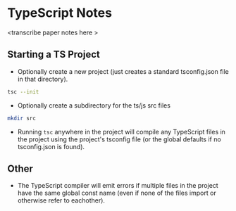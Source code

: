 TypeScript Notes
================

\<transcribe paper notes here \>

Starting a TS Project
---------------------

- Optionally create a new project (just creates a standard tsconfig.json file in that directory).

```Bash
tsc --init
```

- Optionally create a subdirectory for the ts/js src files

```Bash
mkdir src
```

- Running `tsc` anywhere in the project will compile any TypeScript files in the project using the project's tsconfig file 
  (or the global defaults if no tsconfig.json is found).


Other
-----

- The TypeScript compiler will emit errors if multiple files in the project have the same global const name (even if none of 
  the files import or otherwise refer to eachother).
